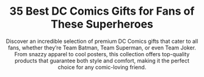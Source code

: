 ---
layout: post
title: 35 Best DC Comics Gifts for Fans of These Superheroes
subtitle: Discover an incredible selection of premium DC Comics gifts that cater to all fans, whether they’re Team Batman, Team Superman, or even Team Joker. From snazzy apparel to cool posters, this collection offers top-quality products that guarantee both style and comfort, making it the perfect choice for any comic-loving friend.
header-img: "img/post/2023/09/copied/dc-comic-gifts.jpg"
header-style: text
permalink: "/dc-comics-gifts/"
catalog: true
tags:
  - Recipients 
  - Men
---    